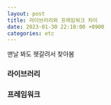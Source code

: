 ```yaml
---
layout: post
title: 라이브러리와 프레임워크 차이
date: 2023-01-30 22:10:00 +0900
categories: etc
---
```

맨날 봐도 헷갈려서 찾아봄
### 라이브러리    

### 프레임워크    
